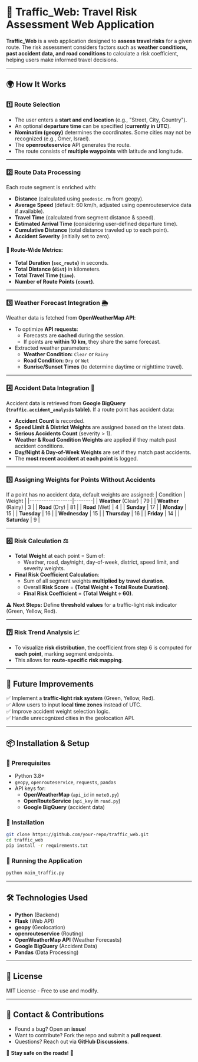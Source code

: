 # 🚦 Traffic_Web: Travel Risk Assessment Web Application

**Traffic_Web** is a web application designed to **assess travel risks** for a given route. The risk assessment considers factors such as **weather conditions, past accident data, and road conditions** to calculate a risk coefficient, helping users make informed travel decisions.

---

## 🌍 How It Works

### 1️⃣ Route Selection
- The user enters a **start and end location** (e.g., "Street, City, Country").
- An optional **departure time** can be specified (**currently in UTC**).
- **Nominatim (geopy)** determines the coordinates. Some cities may not be recognized (e.g., Omer, Israel).
- The **openrouteservice** API generates the route.
- The route consists of **multiple waypoints** with latitude and longitude.

---

### 2️⃣ Route Data Processing
Each route segment is enriched with:
- **Distance** (calculated using `geodesic.rm` from geopy).
- **Average Speed** (default: 60 km/h, adjusted using openrouteservice data if available).
- **Travel Time** (calculated from segment distance & speed).
- **Estimated Arrival Time** (considering user-defined departure time).
- **Cumulative Distance** (total distance traveled up to each point).
- **Accident Severity** (initially set to zero).

#### 🔢 Route-Wide Metrics:
- **Total Duration (`sec_route`)** in seconds.
- **Total Distance (`dist`)** in kilometers.
- **Total Travel Time (`time`)**.
- **Number of Route Points (`count`)**.

---

### 3️⃣ Weather Forecast Integration 🌦️
Weather data is fetched from **OpenWeatherMap API**:
- To optimize **API requests**:
  - Forecasts are **cached** during the session.
  - If points are **within 10 km**, they share the same forecast.
- Extracted weather parameters:
  - **Weather Condition:** `Clear` or `Rainy`
  - **Road Condition:** `Dry` or `Wet`
  - **Sunrise/Sunset Times** (to determine daytime or nighttime travel).

---

### 4️⃣ Accident Data Integration 🚨
Accident data is retrieved from **Google BigQuery (`traffic.accident_analysis` table)**.
If a route point has accident data:
- **Accident Count** is recorded.
- **Speed Limit & District Weights** are assigned based on the latest data.
- **Serious Accidents Count** (severity > 1).
- **Weather & Road Condition Weights** are applied if they match past accident conditions.
- **Day/Night & Day-of-Week Weights** are set if they match past accidents.
- The **most recent accident at each point** is logged.

---

### 5️⃣ Assigning Weights for Points Without Accidents
If a point has no accident data, default weights are assigned:
| Condition         | Weight |
|------------------|--------|
| **Weather** (Clear) | 79 |
| **Weather** (Rainy) | 3 |
| **Road** (Dry) | 81 |
| **Road** (Wet) | 4 |
| **Sunday** | 17 |
| **Monday** | 15 |
| **Tuesday** | 16 |
| **Wednesday** | 15 |
| **Thursday** | 16 |
| **Friday** | 14 |
| **Saturday** | 9 |

---

### 6️⃣ Risk Calculation ⚖️
- **Total Weight** at each point = Sum of:
  - Weather, road, day/night, day-of-week, district, speed limit, and severity weights.
- **Final Risk Coefficient Calculation**:
  - Sum of all segment weights **multiplied by travel duration**.
  - Overall **Risk Score** = **(Total Weight ÷ Total Route Duration)**.
  - **Final Risk Coefficient** = **(Total Weight ÷ 60)**.
  
⚠️ **Next Steps:** Define **threshold values** for a traffic-light risk indicator (Green, Yellow, Red).

---

### 7️⃣ Risk Trend Analysis 📈
- To visualize **risk distribution**, the coefficient from step 6 is computed for **each point**, marking segment endpoints.
- This allows for **route-specific risk mapping**.

---

## 🔧 Future Improvements
✅ Implement a **traffic-light risk system** (Green, Yellow, Red).  
✅ Allow users to input **local time zones** instead of UTC.  
✅ Improve accident weight selection logic.  
✅ Handle unrecognized cities in the geolocation API.  

---

## 📦 Installation & Setup

### 🔹 Prerequisites
- Python 3.8+
- `geopy`, `openrouteservice`, `requests`, `pandas`
- API keys for:
  - **OpenWeatherMap** (`api_id` in `mete0.py`)
  - **OpenRouteService** (`api_key` in `road.py`)
  - **Google BigQuery** (accident data)

### 🔹 Installation
```bash
git clone https://github.com/your-repo/traffic_web.git
cd traffic_web
pip install -r requirements.txt
```

### 🔹 Running the Application
```bash
python main_traffic.py
```

---

## 🛠 Technologies Used
- **Python** (Backend)
- **Flask** (Web API)
- **geopy** (Geolocation)
- **openrouteservice** (Routing)
- **OpenWeatherMap API** (Weather Forecasts)
- **Google BigQuery** (Accident Data)
- **Pandas** (Data Processing)

---

## 📜 License
MIT License - Free to use and modify.

---

## 📢 Contact & Contributions
- Found a bug? Open an **issue**!
- Want to contribute? Fork the repo and submit a **pull request**.
- Questions? Reach out via **GitHub Discussions**.

🚀 **Stay safe on the roads!** 🚦
